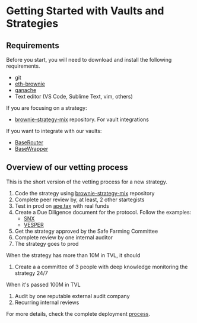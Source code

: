 # Getting Started with Vaults and Strategies

## Requirements

Before you start, you will need to download and install the following requirements.

- git
- [eth-brownie](https://eth-brownie.readthedocs.io/en/stable/)
- [ganache](https://trufflesuite.com/ganache)
- Text editor (VS Code, Sublime Text, vim, others)

If you are focusing on a strategy:

- [brownie-strategy-mix](https://github.com/yearn/brownie-strategy-mix) repository. For vault integrations

If you want to integrate with our vaults:

- [BaseRouter](https://github.com/yearn/yearn-vaults/blob/main/contracts/BaseRouter.sol)
- [BaseWrapper](https://github.com/yearn/yearn-vaults/blob/main/contracts/BaseWrapper.sol)

## Overview of our vetting process

This is the short version of the vetting process for a new strategy.

1. Code the strategy using [brownie-strategy-mix](https://github.com/yearn/brownie-strategy-mix) repository
2. Complete peer review by, at least, 2 other startegists
3. Test in prod on [ape.tax](ape.tax) with real funds
4. Create a Due Diligence document for the protocol. Follow the examples:
   - [SNX](https://hackmd.io/0w1RZh7DSc27A9EyzlHbJQ?view)
   - [VESPER](https://hackmd.io/@Ap_76vwNTg-vxJxbiaLMMQ/SkXEzic7O)
5. Get the strategy approved by the Safe Farming Committee
6. Complete review by one internal auditor
7. The strategy goes to prod

When the strategy has more than 10M in TVL, it should

1. Create a a committee of 3 people with deep knowledge monitoring the strategy 24/7

When it's passed 100M in TVL

1. Audit by one reputable external audit company
1. Recurring internal reviews

For more details, check the complete deployment [process](./DEPLOYMENT.md).
